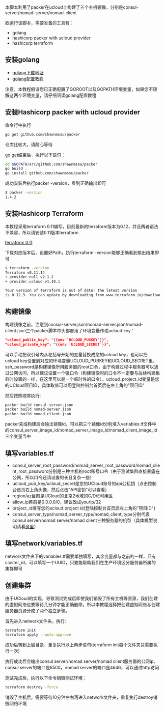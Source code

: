 本脚本利用了packer在ucloud上构建了三个主机镜像，分别是consul-server/nomad-server/nomad-client

欲运行该脚本，需要准备的工具有：
* golang
* hashicorp packer with ucloud provider
* hashicorp terraform

## 安装golang
* [golang下载地址](https://golang.org/dl/)
* [golang配置教程](https://golang.org/doc/install)

注意，本教程假设您已正确配置了GOROOT以及GOPATH环境变量，如果您不理解这两个环境变量，请仔细阅读golang配置教程

## 安装Hashicorp packer with ucloud provider

命令行中执行
```bash
go get github.com/shawnmssu/packer
```

仓库比较大，请耐心等待

go get结束后，执行以下语句：
```bash
cd $GOPATH/src/github.com/shawnmssu/packer
go build .
go install github.com/shawnmssu/packer
```

成功安装后执行packer -version，看到正确输出即可
```bash
$ packer -version
1.4.2
```

## 安装Hashicorp Terraform
本教程采用terraform 0.11编写，目前最新的terraform版本为0.12，并且两者语法不兼容，所以请安装0.11版本terraform

[terraform 0.11](https://releases.hashicorp.com/terraform/0.11.14/)

下载对应版本后，设置好Path，执行terraform -version能够正确看到输出结果即可
```bash
$ terraform -version
Terraform v0.11.14
+ provider.null v2.1.2
+ provider.ucloud v1.10.1

Your version of Terraform is out of date! The latest version
is 0.12.3. You can update by downloading from www.terraform.io/downloads.html
```

## 构建镜像
构建镜像之前，注意到consul-server.json/nomad-server.json/nomad-client.json三个packer脚本中头部都用了环境变量传递ucloud key：
```json
"ucloud_public_key": "{{env `UCLOUD_PUBKEY`}}",
"ucloud_private_key": "{{env `UCLOUD_SECRET`}}",
```

可以手动把双引号内从花括号开始的变量替换成您的ucloud key，也可以把ucloud key设置到对应的环境变量UCLOUD_PUBKEY和UCLOUD_SECRET里，ssh_password是构建镜像所用服务器的root口令，由于构建过程中服务器可以通过公网访问，所以建议设置一个强口令（构建镜像时的口令不一定要与后续构建集群时设置的一样，在这里可以是一个临时性的口令）。ucloud_project_id变量是您的UCloud项目ID，具体取值可以用登陆控制台首页后在左上角的"项目ID"

然后按照顺序执行:
```bash
packer build consul-server.json
packer build nomad-server.json
packer build nomad-client.json
```

packer完成构建后会输出镜像id，可以把三个镜像id分别填入variables.tf文件中的consul_server_image_id/nomad_server_image_id/nomad_client_image_id三个变量当中

## 填写variables.tf
* consul_server_root_password/nomad_server_root_password/nomad_client_root_password分别是三种主机的root账号口令（由于测试集群直接暴露在公网，所以口令还请设置的长且复杂一些）
* ucloud_pub_key/ucloud_secret是您的UCloud账号的api公私钥（点击控制台首页右上角头像，然后点击"API密钥"可以查看）
* region/az目前是UCloud的北京2地域的C/D/E可用区
* allow_ip目前是0.0.0.0/0，建议改成yourip/32
* project_id填写您的ucloud project id(登陆控制台首页后左上角的"项目ID")
* consul_server_type/nomad_server_type/nomad_client_type分别代表consul server/nomad server/nomad client三种服务器的机型（具体机型说明请看[这里](https://www.terraform.io/docs/providers/ucloud/r/instance.html#instance_type)）

## 填写network/variables.tf
network文件夹下的variables.tf需要单独填写，其余变量都与之前的一样，只有cluster_id，可以填写一个UUID，只要能帮助我们在生产环境区分服务器所属的集群即可

## 创建集群

由于UCloud的实现，导致测试完成后即使我们销毁了所有主机等资源，我们创建的虚拟网络也要等待几分钟才能正确删除，所以本教程选择把创建虚拟网络与创建服务器资源分成了两个独立步骤。

首先进入network文件夹，执行:
```bash
terraform init
terraform apply --auto-approve
```
成功后转到上层目录，重复执行以上两步语句(terraform init每个文件夹只需要执行一次)

执行成功后会输出consul server/nomad server/nomad client服务器的公网ip。consul server的端口是8500，nomad server的端口是4646，可以通过http访问

测试完成后，执行以下命令销毁测试环境：
```bash
terraform destroy -force
```
销毁了主机后，需要等待10分钟左右再进入network文件夹，重复执行destroy销毁网络环境